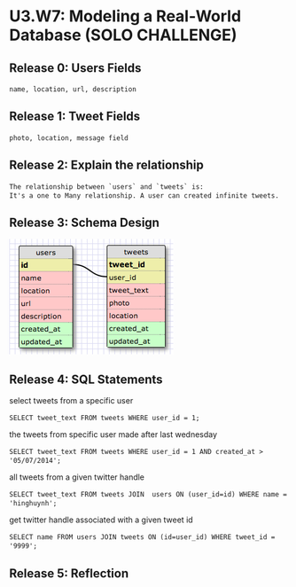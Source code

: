 # U3.W7: Modeling a Real-World Database (SOLO CHALLENGE)

## Release 0: Users Fields
```
name, location, url, description
```
## Release 1: Tweet Fields
```
photo, location, message field
```
## Release 2: Explain the relationship
```
The relationship between `users` and `tweets` is: 
It's a one to Many relationship. A user can created infinite tweets.
```

## Release 3: Schema Design
![alt tag](https://github.com/hinghuynh/phase_0_unit_3/blob/master/week_7/imgs/twitter-schema.jpg?raw=true)


## Release 4: SQL Statements
select tweets from a specific user
```
SELECT tweet_text FROM tweets WHERE user_id = 1;
```

the tweets from specific user made after last wednesday
```
SELECT tweet_text FROM tweets WHERE user_id = 1 AND created_at > '05/07/2014';
```

all tweets from a given twitter handle
```
SELECT tweet_text FROM tweets JOIN  users ON (user_id=id) WHERE name = 'hinghuynh';
```

get twitter handle associated with a given tweet id
```
SELECT name FROM users JOIN tweets ON (id=user_id) WHERE tweet_id = '9999';
```

## Release 5: Reflection
<!-- Be sure to add your reflection here!!! -->

